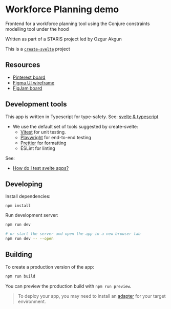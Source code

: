 # Workforce Planning demo

Frontend for a workforce planning tool using the Conjure constraints modelling tool under the hood

Written as part of a STARIS project led by Ozgur Akgun

This is a [`create-svelte`](https://github.com/sveltejs/kit/tree/main/packages/create-svelte) project

## Resources

- [Pinterest board](https://www.pinterest.co.uk/hotdogice0/staris-2024-ui/)
- [Figma UI wireframe]([https://www.figma.com/design/c3SfYBrnrgZhq4fKVJO8F0/UI?node-id=0-1&t=YXvwabq2OHLAqjg8-1](https://www.figma.com/board/v37CJE7zQp8aPkLGCvlKQ9/Untitled?node-id=0-1&t=OtZRO4pBDDyslG0c-1))
- [FigJam board](https://www.figma.com/board/yIjbMS3WQcrM8b9vHYLCl3/Whiteboard?node-id=0-1&t=c8V2wENENyR81JPP-1)

## Development tools

This app is written in Typescript for type-safety. See: [svelte & typescript](https://svelte.dev/docs/typescript)

- We use the default set of tools suggested by create-svelte:
  - [Vitest](https://vitest.dev/) for unit testing.
  - [Playwright](https://playwright.dev/) for end-to-end testing
  - [Prettier](https://prettier.io/) for formatting
  - ESLint for linting
 
See:

- [How do I test svelte apps?](https://svelte.dev/docs/faq#how-do-i-test-svelte-apps)

## Developing

Install dependencies:

```
npm install
```
Run development server:

```bash
npm run dev

# or start the server and open the app in a new browser tab
npm run dev -- --open
```

## Building

To create a production version of the app:

```bash
npm run build
```

You can preview the production build with `npm run preview`.

> To deploy your app, you may need to install an [adapter](https://kit.svelte.dev/docs/adapters) for your target environment.
